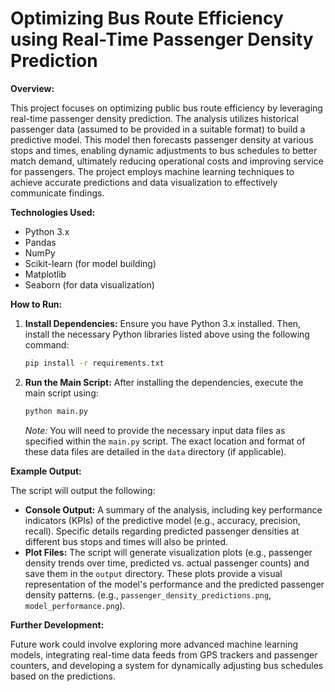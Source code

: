 # Optimizing Bus Route Efficiency using Real-Time Passenger Density Prediction

**Overview:**

This project focuses on optimizing public bus route efficiency by leveraging real-time passenger density prediction.  The analysis utilizes historical passenger data (assumed to be provided in a suitable format) to build a predictive model. This model then forecasts passenger density at various stops and times, enabling dynamic adjustments to bus schedules to better match demand, ultimately reducing operational costs and improving service for passengers.  The project employs machine learning techniques to achieve accurate predictions and data visualization to effectively communicate findings.

**Technologies Used:**

* Python 3.x
* Pandas
* NumPy
* Scikit-learn (for model building)
* Matplotlib
* Seaborn (for data visualization)

**How to Run:**

1. **Install Dependencies:**  Ensure you have Python 3.x installed. Then, install the necessary Python libraries listed above using the following command:

   ```bash
   pip install -r requirements.txt
   ```

2. **Run the Main Script:** After installing the dependencies, execute the main script using:

   ```bash
   python main.py
   ```

   *Note:*  You will need to provide the necessary input data files as specified within the `main.py` script.  The exact location and format of these data files are detailed in the `data` directory (if applicable).


**Example Output:**

The script will output the following:

* **Console Output:**  A summary of the analysis, including key performance indicators (KPIs) of the predictive model (e.g., accuracy, precision, recall).  Specific details regarding predicted passenger densities at different bus stops and times will also be printed.
* **Plot Files:**  The script will generate visualization plots (e.g., passenger density trends over time, predicted vs. actual passenger counts) and save them in the `output` directory.  These plots provide a visual representation of the model's performance and the predicted passenger density patterns.  (e.g., `passenger_density_predictions.png`, `model_performance.png`).


**Further Development:**

Future work could involve exploring more advanced machine learning models, integrating real-time data feeds from GPS trackers and passenger counters, and developing a system for dynamically adjusting bus schedules based on the predictions.